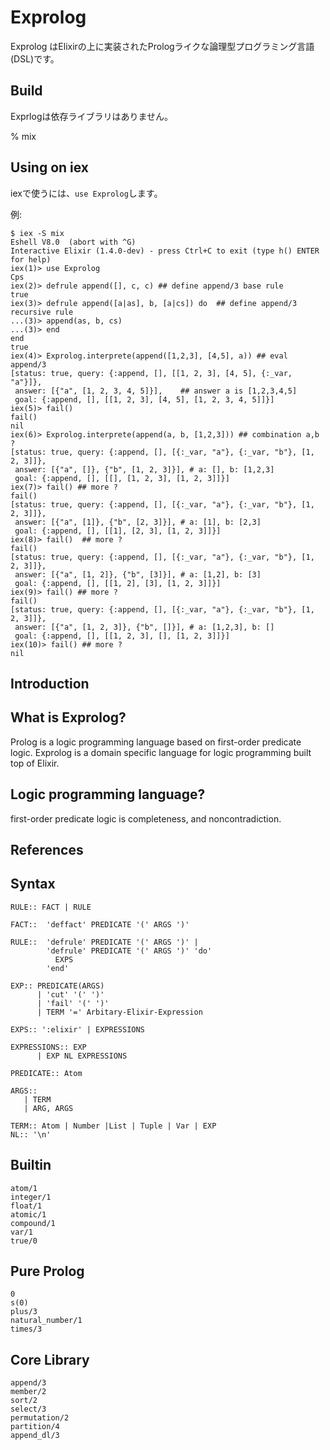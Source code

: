 Exprolog
=========

Exprolog はElixirの上に実装されたPrologライクな論理型プログラミング言語
(DSL)です。


Build
------

Exprlogは依存ライブラリはありません。

% mix 

Using on iex
------------

iexで使うには、`use Exprolog`します。

例:

    $ iex -S mix
    Eshell V8.0  (abort with ^G)
    Interactive Elixir (1.4.0-dev) - press Ctrl+C to exit (type h() ENTER for help)
    iex(1)> use Exprolog
    Cps
    iex(2)> defrule append([], c, c) ## define append/3 base rule
    true
    iex(3)> defrule append([a|as], b, [a|cs]) do  ## define append/3 recursive rule
    ...(3)> append(as, b, cs)
    ...(3)> end
    end
    true
    iex(4)> Exprolog.interprete(append([1,2,3], [4,5], a)) ## eval append/3
    [status: true, query: {:append, [], [[1, 2, 3], [4, 5], {:_var, "a"}]},
     answer: [{"a", [1, 2, 3, 4, 5]}],    ## answer a is [1,2,3,4,5]
     goal: {:append, [], [[1, 2, 3], [4, 5], [1, 2, 3, 4, 5]]}]
    iex(5)> fail()
    fail()
    nil
    iex(6)> Exprolog.interprete(append(a, b, [1,2,3])) ## combination a,b ?
    [status: true, query: {:append, [], [{:_var, "a"}, {:_var, "b"}, [1, 2, 3]]},
     answer: [{"a", []}, {"b", [1, 2, 3]}], # a: [], b: [1,2,3]
     goal: {:append, [], [[], [1, 2, 3], [1, 2, 3]]}]
    iex(7)> fail() ## more ?
    fail()
    [status: true, query: {:append, [], [{:_var, "a"}, {:_var, "b"}, [1, 2, 3]]},
     answer: [{"a", [1]}, {"b", [2, 3]}], # a: [1], b: [2,3]
     goal: {:append, [], [[1], [2, 3], [1, 2, 3]]}]
    iex(8)> fail()  ## more ?
    fail()
    [status: true, query: {:append, [], [{:_var, "a"}, {:_var, "b"}, [1, 2, 3]]},
     answer: [{"a", [1, 2]}, {"b", [3]}], # a: [1,2], b: [3]
     goal: {:append, [], [[1, 2], [3], [1, 2, 3]]}]
    iex(9)> fail() ## more ?
    fail()
    [status: true, query: {:append, [], [{:_var, "a"}, {:_var, "b"}, [1, 2, 3]]},
     answer: [{"a", [1, 2, 3]}, {"b", []}], # a: [1,2,3], b: []
     goal: {:append, [], [[1, 2, 3], [], [1, 2, 3]]}]
    iex(10)> fail() ## more ?
    nil

Introduction
-------------

## What is Exprolog?

Prolog is a logic programming language based on first-order predicate
logic.  Exprolog is a domain specific language for logic programming
built top of Elixir.

## Logic programming language?

first-order predicate logic is completeness, and noncontradiction.


References
-----------

## Syntax

    RULE:: FACT | RULE
    
    FACT::  'deffact' PREDICATE '(' ARGS ')'
    
    RULE::  'defrule' PREDICATE '(' ARGS ')' |
            'defrule' PREDICATE '(' ARGS ')' 'do'
              EXPS
            'end'
    
    EXP:: PREDICATE(ARGS) 
          | 'cut' '(' ')' 
          | 'fail' '(' ')' 
          | TERM '=' Arbitary-Elixir-Expression 
    
    EXPS:: ':elixir' | EXPRESSIONS 
    
    EXPRESSIONS:: EXP 
          | EXP NL EXPRESSIONS
    
    PREDICATE:: Atom
    
    ARGS:: 
       | TERM 
       | ARG, ARGS
    
    TERM:: Atom | Number |List | Tuple | Var | EXP
    NL:: '\n'

## Builtin

    atom/1 
    integer/1
    float/1
    atomic/1
    compound/1
    var/1
    true/0

## Pure Prolog

    0
    s(0)
    plus/3
    natural_number/1
    times/3

## Core Library

    append/3
    member/2
    sort/2
    select/3
    permutation/2
    partition/4
    append_dl/3
